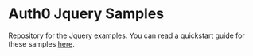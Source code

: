 # Auth0 Jquery Samples

Repository for the Jquery examples. You can read a quickstart guide for these samples [here](https://auth0.com/docs/quickstart/spa/jquery).
